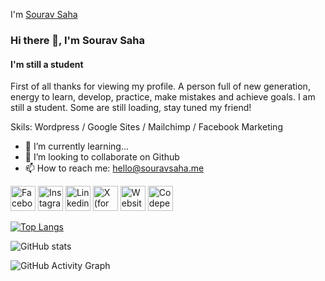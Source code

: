 I'm [Sourav Saha](https://www.souravsaha.me)

### Hi there 👋, I'm Sourav Saha
#### I'm still a student

First of all thanks for viewing my profile.
A person full of new generation, energy to learn, develop, practice, make mistakes and achieve goals.
I am still a student. Some are still loading, stay tuned my friend!

Skils: Wordpress / Google Sites / Mailchimp / Facebook Marketing

- 🌱 I’m currently learning...
- 👯 I’m looking to collaborate on Github 
- 📫 How to reach me: hello@souravsaha.me


[<img src='https://i.postimg.cc/SN9K1jKH/1662964329922.png' alt='Facebook' height='40'>](https://facebook.com/souravsahapartho)  [<img src='https://i.postimg.cc/JhkWw07w/instagram-2.png' alt='Instagram' height='40'>](https://instagram.com/souravsahapartho) [<img src='https://i.postimg.cc/3NZ3S0fh/linkedin-1.png' alt='Linkedin' height='40'>](https://linkedin.com/in/souravsahapartho)  [<img src='https://i.postimg.cc/26DMPxXv/twitter-1.png' alt='X (formerly Twitter)' height='40'>](https://x.com/souravpartho) [<img src='https://i.postimg.cc/NFL2D6NG/web.png' alt='Website' height='40'>](https://www.souravsaha.me)  [<img src='https://i.postimg.cc/02Py9dGz/IMG-20230806-024629-modified.png' alt='Codepen' height='40'>](https://codepen.io/souravsaha)

[![Top Langs](https://github-readme-stats.vercel.app/api/top-langs/?username=souravsahapartho)](https://github.com/souravsahapartho/github-readme-stats)

![GitHub stats](https://github-readme-stats.vercel.app/api?username=souravsahapartho&show_icons=true)  

![GitHub Activity Graph](https://activity-graph.herokuapp.com/graph?username=souravsahapartho)  


